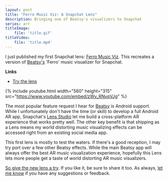 ```yaml
---
layout: post
title: "Ferro Music Viz: A Snapchat Lens"
description: Bringing one of Beatsy's visualizers to Snapchat
series: arr
titleImage:
    file: 'title.gif'
titleVideo:
    file: 'title.mp4'
---
```


I just published my first Snapchat lens: [Ferro Music Viz][lens]. This recreates a version of [Beatsy's][beatsy] 'Ferro' music visualizer for Snapchat.

**Links**
- [Try the lens][lens]

{% include youtube.html width="560" height="315" src="https://www.youtube.com/embed/zWy_RNvqVJg" %}

The most popular feature request I hear for [Beatsy][beatsy] is Android support. While I unfortunately don't have the time (or skill) to develop a full Android AR app, Snapchat's [Lens Studio](https://lensstudio.snapchat.com) let me build a cross-platform AR experience that works pretty well. The other key benefit is that shipping as a Lens means my world distorting music visualizing effects can be accessed right from an existing social media app.

This first lens is mostly to test the waters. If there's a good reception, I may try port over a few other Beatsy effects. While the main Beatsy app will always offer the best AR music visualization experience, hopefully this Lens lets more people get a taste of world distorting AR music visualizers.

[So give the new lens a try][lens]. If you like it, be sure to share it too. As always, [let me know](https://twitter.com/mattbierner) if you have any suggestions or feedback.

[lens]: https://www.snapchat.com/unlock/?type=SNAPCOaDE&uuid=eb67a72d3aff4997ac1a1f683523138a&metadata=01
[beatsy]: https://apps.apple.com/us/app/beatsy/id1543162330